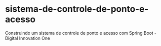 # sistema-de-controle-de-ponto-e-acesso

Construindo um sistema de controle de ponto e acesso com Spring Boot - Digital Innovation One
